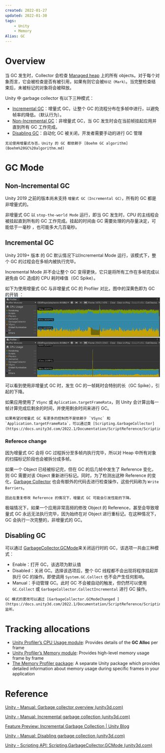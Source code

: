 ```yaml
---
created: 2022-01-27
updated: 2022-01-30
tags:
    - Unity
    - Memory
Alias: GC
---
```


# Overview

当 GC 发生时，Collector 会检查 [Managed heap](Managed%20Memory.md#Managed%20heap%20overview) 上的所有 objects。对于每个对象而言，它会被检查是否有被引用，如果有则它会被`标记（Mark）`。当完整检查结束后，未被标记的对象将会被释放。

Unity 中 garbage collector 有以下三种模式：
- [Incremental GC](#Incremental%20GC)：增量式 GC，让整个 GC 的流程分布在多帧中进行，以避免帧率的降低。（默认行为）。
- [Non-Incremental GC](#Non-Incremental%20GC)：非增量式 GC，当 GC 发生时会在当前帧挂起应用并直到所有 GC 工作完成。
- [Disabling GC](#Disabling%20GC)：自动化 GC 被关闭，开发者需要手动的进行 GC 管理

```ad-note
无论使用增量式与否，Unity 的 GC 都依赖于 [Boehm GC algorithm](Boehm%20GC%20algorithm.md)
```
# GC Mode

## Non-Incremental GC

Unity 2019 之前的版本尚未支持 `增量式 GC（Incremental GC）`，所有的 GC 都是非增量式的。

非增量式 GC 以 `stop-the-world Mode` 运行，即当 GC 发生时，CPU 的主线程会被挂起直到所有的 GC 工作完成。挂起的时间由 GC 需要处理的内存量决定，可能低于一毫秒 ，也可能多大几百毫秒。

## Incremental GC

Unity 2019+ 版本 的 GC 默认情况下以Incremental Mode 运行，该模式下，整个 GC 的过程会在多帧内被执行完毕。

Incremental Mode 并不会让整个 GC 变得更快，它只是将所有工作在多帧完成以避免由 GC 造成的 CPU 耗时峰值（GC Spike）。

如下为使用增量式 GC 与非增量式 GC 的 Profiler 对比，图中的深黄色即为 GC 的开销 ：
![Incremental GC](assets/Garbage%20Collector/image-20220128135452597.png)
![Non-incremental GC](assets/Garbage%20Collector/image-20220128135509359.png)

可以看到使用非增量式 GC 时，发生 GC 的一帧耗时会特别的长（GC Spike），引起的下降。

如果应用使用了 `VSync` 或 `Aplication.targetFrameRata`，则 Unity 会计算出每一帧计算完成后剩余的时间，并使用剩余时间来进行 GC。

```ad-tip
如果希望对增量式 GC 有更多的控制而不是依赖于 `VSync` 和 `Application.targetFrameRata`，可以通过类 [Scripting.GarbageCollector](https://docs.unity3d.com/2022.1/Documentation/ScriptReference/Scripting.GarbageCollector.html)。
```

### Referece change

因为增量式 GC 会将 GC 过程拆分至多帧内执行完毕，所以对 Heap 中所有对象的扫描标记阶段也会被拆分成多帧。

如果一个 Object 已经被标记完，但在 GC 的后几帧中发生了 Reference 变化，则 GC 需要对该 Object 重新进行标记。同时，为了检测出这种 Reference 的变化，[Garbage Collector](Garbage%20Collector.md) 也会有额外的代码去进行检查操作，这些代码称为 `Write Barriers`。

```ad-note
因此在重复修改 Reference 的情况下，增量式 GC 可能会引发性能的下降。
```

极端情况下，如果一个应用非常高频的修改 Object 的 Reference，甚至会导致增量式 GC 永远无法执行完毕，因为始终在对 Object 进行重标记。在这种情况下，GC 会执行一次完整的，非增量式的 GC。


## Disabling GC

可以通过 [GarbageCollector.GCMode](https://docs.unity3d.com/2022.1/Documentation/ScriptReference/Scripting.GarbageCollector.GCMode.html)来关闭运行时的 GC，该选项一共由三种模式：
- Enable：打开 GC，该选项为默认值
- Disabled：关闭 GC。选择该选项后，整个 GC 线程都不会出现将程序挂起并执行 GC 的操作。即使调用 `System.GC.Collect` 也不会产生任何影响。
- Manual：手动管理 GC。此时 GC 不会被自动的触发，但仍然可以使用 `GC.Collect` 或 `GarbageCollector.CollectIncremental` 进行 GC 操作。

```ad-note
GC 模式的更改可以通过 [GarbageCollector.GCModeChanged ](https://docs.unity3d.com/2022.1/Documentation/ScriptReference/Scripting.GarbageCollector.GCModeChanged.html) 监听。
```

# Tracking allocations

-   [Unity Profiler’s CPU Usage module](https://docs.unity3d.com/2022.1/Documentation/Manual/ProfilerCPU.html): Provides details of the **GC Alloc** per frame
-   [Unity Profiler’s Memory module](https://docs.unity3d.com/2022.1/Documentation/Manual/ProfilerMemory.html): Provides high-level memory usage frame by frame
-   [The Memory Profiler package](https://docs.unity3d.com/Packages/com.unity.memoryprofiler@latest): A separate Unity package which provides detailed information about memory usage during specific frames in your application

# Reference

[Unity - Manual: Garbage collector overview (unity3d.com)](https://docs.unity3d.com/2020.3/Documentation/Manual/performance-garbage-collector.html)

[Unity - Manual: Incremental garbage collection (unity3d.com)](https://docs.unity3d.com/2022.1/Documentation/Manual/performance-incremental-garbage-collection.html)

[Feature Preview: Incremental Garbage Collection | Unity Blog](https://blog.unity.com/technology/feature-preview-incremental-garbage-collection)

[Unity - Manual: Disabling garbage collection (unity3d.com)](https://docs.unity3d.com/2022.1/Documentation/Manual/performance-disabling-garbage-collection.html)

[Unity - Scripting API: Scripting.GarbageCollector.GCMode (unity3d.com)](https://docs.unity3d.com/2022.1/Documentation/ScriptReference/Scripting.GarbageCollector.GCMode.html)